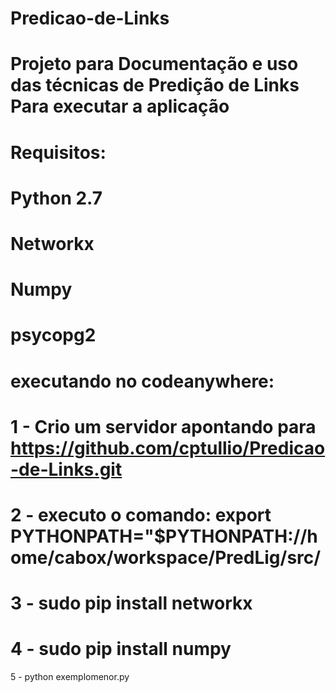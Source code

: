 # Predicao-de-Links
Projeto para Documentação e uso das técnicas de Predição de Links
Para executar a aplicação
==============
Requisitos:
==============


Python 2.7
==============

Networkx
==============

Numpy
==============

psycopg2
==============
executando no codeanywhere:
==============

1 - Crio um servidor apontando para https://github.com/cptullio/Predicao-de-Links.git
==============
2 - executo o comando: export PYTHONPATH="$PYTHONPATH://home/cabox/workspace/PredLig/src/
==============
3 - sudo pip install networkx
==============
4 - sudo pip install numpy
==============
5 - python exemplomenor.py
